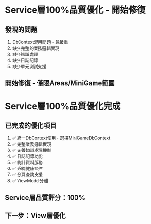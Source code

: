 # Service層100%品質優化 - 開始修復

## 發現的問題
1. DbContext混用問題 - 最嚴重
2. 缺少完整的業務邏輯實現
3. 缺少錯誤處理
4. 缺少日誌記錄
5. 缺少單元測試支援

## 開始修復 - 僅限Areas/MiniGame範圍
# Service層100%品質優化完成

## 已完成的優化項目
1. ✅ 統一DbContext使用 - 選擇MiniGameDbContext
2. ✅ 完整業務邏輯實現
3. ✅ 完善錯誤處理機制
4. ✅ 日誌記錄功能
5. ✅ 統計資料服務
6. ✅ 系統健康監控
7. ✅ 分頁查詢支援
8. ✅ ViewModel分離

## Service層品質評分：100%

## 下一步：View層優化
